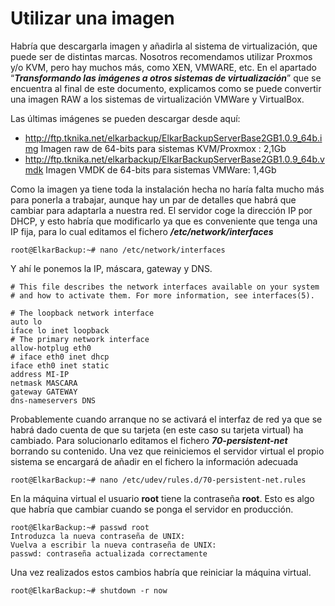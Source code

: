 # Utilizar una imagen

Habría que descargarla imagen y añadirla al sistema de virtualización, que puede ser de distintas marcas. Nosotros recomendamos utilizar Proxmos y/o KVM, pero hay muchos más, como XEN, VMWARE, etc. En el apartado “***Transformando las imágenes a otros sistemas de virtualización***” que se encuentra al final de este documento, explicamos como se puede convertir una imagen RAW a los sistemas de virtualización VMWare y VirtualBox.

Las últimas imágenes se pueden descargar desde aquí:
- http://ftp.tknika.net/elkarbackup/ElkarBackupServerBase2GB1.0.9_64b.img Imagen raw de 64-bits para sistemas KVM/Proxmox : 2,1Gb
- http://ftp.tknika.net/elkarbackup/ElkarBackupServerBase2GB1.0.9_64b.vmdk  Imagen VMDK de 64-bits para sistemas VMWare: 1,4Gb

Como la imagen ya tiene toda la instalación hecha no haría falta mucho más para ponerla a trabajar, aunque hay un par de detalles que habrá que cambiar para adaptarla a nuestra red.
El servidor coge la dirección IP por DHCP, y esto habría que modificarlo ya que es conveniente que tenga una IP fija, para lo cual editamos el fichero ***/etc/network/interfaces***

<pre><code>root@ElkarBackup:~# nano /etc/network/interfaces</code></pre>

Y ahí le ponemos la IP, máscara, gateway y DNS.
<pre><code># This file describes the network interfaces available on your system
# and how to activate them. For more information, see interfaces(5).

# The loopback network interface
auto lo
iface lo inet loopback
# The primary network interface
allow-hotplug eth0
# iface eth0 inet dhcp
iface eth0 inet static
address MI-IP
netmask MASCARA
gateway GATEWAY
dns-nameservers DNS
</code></pre>

Probablemente cuando arranque no se activará el interfaz de red ya que se habrá dado cuenta de que su tarjeta (en este caso su tarjeta virtual) ha cambiado. Para solucionarlo editamos el fichero ***70-persistent-net*** borrando su contenido. Una vez que reiniciemos el servidor virtual el propio sistema se encargará de añadir en el fichero la información adecuada
<pre><code>root@ElkarBackup:~# nano /etc/udev/rules.d/70-persistent-net.rules
</pre></code>
En la máquina virtual el usuario **root** tiene la contraseña **root**. Esto es algo que habría que cambiar cuando se ponga el servidor en producción.

<pre><code>root@ElkarBackup:~# passwd root
Introduzca la nueva contraseña de UNIX:
Vuelva a escribir la nueva contraseña de UNIX:
passwd: contraseña actualizada correctamente
</code></pre>
Una vez realizados estos cambios habría que reiniciar la máquina virtual.
<pre><code>root@ElkarBackup:~# shutdown -r now
</code></pre>
